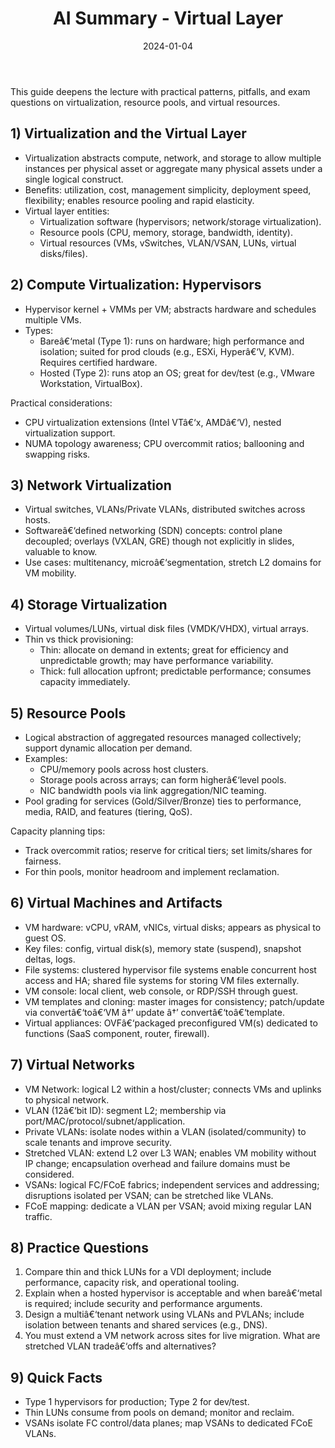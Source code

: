 ﻿---
layout: lecture
title: "AI Summary - Virtual Layer"
lecture_number: 4
date: 2024-01-04
collection: ai_notes
---
This guide deepens the lecture with practical patterns, pitfalls, and exam questions on virtualization, resource pools, and virtual resources.

## 1) Virtualization and the Virtual Layer
- Virtualization abstracts compute, network, and storage to allow multiple instances per physical asset or aggregate many physical assets under a single logical construct.
- Benefits: utilization, cost, management simplicity, deployment speed, flexibility; enables resource pooling and rapid elasticity.
- Virtual layer entities:
  - Virtualization software (hypervisors; network/storage virtualization).
  - Resource pools (CPU, memory, storage, bandwidth, identity).
  - Virtual resources (VMs, vSwitches, VLAN/VSAN, LUNs, virtual disks/files).

## 2) Compute Virtualization: Hypervisors
- Hypervisor kernel + VMMs per VM; abstracts hardware and schedules multiple VMs.
- Types:
  - Bareâ€‘metal (Type 1): runs on hardware; high performance and isolation; suited for prod clouds (e.g., ESXi, Hyperâ€‘V, KVM). Requires certified hardware.
  - Hosted (Type 2): runs atop an OS; great for dev/test (e.g., VMware Workstation, VirtualBox).

Practical considerations:
- CPU virtualization extensions (Intel VTâ€‘x, AMDâ€‘V), nested virtualization support.
- NUMA topology awareness; CPU overcommit ratios; ballooning and swapping risks.

## 3) Network Virtualization
- Virtual switches, VLANs/Private VLANs, distributed switches across hosts.
- Softwareâ€‘defined networking (SDN) concepts: control plane decoupled; overlays (VXLAN, GRE) though not explicitly in slides, valuable to know.
- Use cases: multitenancy, microâ€‘segmentation, stretch L2 domains for VM mobility.

## 4) Storage Virtualization
- Virtual volumes/LUNs, virtual disk files (VMDK/VHDX), virtual arrays.
- Thin vs thick provisioning:
  - Thin: allocate on demand in extents; great for efficiency and unpredictable growth; may have performance variability.
  - Thick: full allocation upfront; predictable performance; consumes capacity immediately.

## 5) Resource Pools
- Logical abstraction of aggregated resources managed collectively; support dynamic allocation per demand.
- Examples:
  - CPU/memory pools across host clusters.
  - Storage pools across arrays; can form higherâ€‘level pools.
  - NIC bandwidth pools via link aggregation/NIC teaming.
- Pool grading for services (Gold/Silver/Bronze) ties to performance, media, RAID, and features (tiering, QoS).

Capacity planning tips:
- Track overcommit ratios; reserve for critical tiers; set limits/shares for fairness.
- For thin pools, monitor headroom and implement reclamation.

## 6) Virtual Machines and Artifacts
- VM hardware: vCPU, vRAM, vNICs, virtual disks; appears as physical to guest OS.
- Key files: config, virtual disk(s), memory state (suspend), snapshot deltas, logs.
- File systems: clustered hypervisor file systems enable concurrent host access and HA; shared file systems for storing VM files externally.
- VM console: local client, web console, or RDP/SSH through guest.
- VM templates and cloning: master images for consistency; patch/update via convertâ€‘toâ€‘VM â†’ update â†’ convertâ€‘toâ€‘template.
- Virtual appliances: OVFâ€‘packaged preconfigured VM(s) dedicated to functions (SaaS component, router, firewall).

## 7) Virtual Networks
- VM Network: logical L2 within a host/cluster; connects VMs and uplinks to physical network.
- VLAN (12â€‘bit ID): segment L2; membership via port/MAC/protocol/subnet/application.
- Private VLANs: isolate nodes within a VLAN (isolated/community) to scale tenants and improve security.
- Stretched VLAN: extend L2 over L3 WAN; enables VM mobility without IP change; encapsulation overhead and failure domains must be considered.
- VSANs: logical FC/FCoE fabrics; independent services and addressing; disruptions isolated per VSAN; can be stretched like VLANs.
- FCoE mapping: dedicate a VLAN per VSAN; avoid mixing regular LAN traffic.

## 8) Practice Questions
1) Compare thin and thick LUNs for a VDI deployment; include performance, capacity risk, and operational tooling.
2) Explain when a hosted hypervisor is acceptable and when bareâ€‘metal is required; include security and performance arguments.
3) Design a multiâ€‘tenant network using VLANs and PVLANs; include isolation between tenants and shared services (e.g., DNS).
4) You must extend a VM network across sites for live migration. What are stretched VLAN tradeâ€‘offs and alternatives?

## 9) Quick Facts
- Type 1 hypervisors for production; Type 2 for dev/test.
- Thin LUNs consume from pools on demand; monitor and reclaim.
- VSANs isolate FC control/data planes; map VSANs to dedicated FCoE VLANs.
